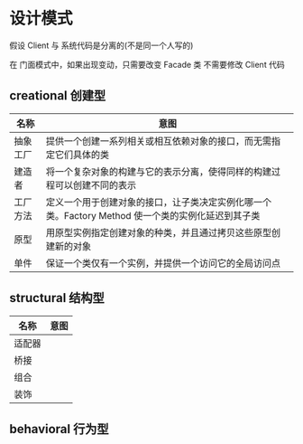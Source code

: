 # 设计模式

假设 Client 与 系统代码是分离的(不是同一个人写的)

在 门面模式中，如果出现变动，只需要改变 Facade 类 不需要修改 Client 代码

## creational 创建型

|  名称  |  意图  |
|--------|--------|
|抽象工厂| 提供一个创建一系列相关或相互依赖对象的接口，而无需指定它们具体的类  |
| 建造者 | 将一个复杂对象的构建与它的表示分离，使得同样的构建过程可以创建不同的表示  |
|工厂方法| 定义一个用于创建对象的接口，让子类决定实例化哪一个类。Factory Method 使一个类的实例化延迟到其子类  |
|  原型  | 用原型实例指定创建对象的种类，并且通过拷贝这些原型创建新的对象  |
|  单件  | 保证一个类仅有一个实例，并提供一个访问它的全局访问点  |

## structural 结构型

|  名称  |  意图  |
|--------|--------|
| 适配器 |   |
| 桥接 |   |
| 组合 |   |
| 装饰 |   |

## behavioral 行为型
